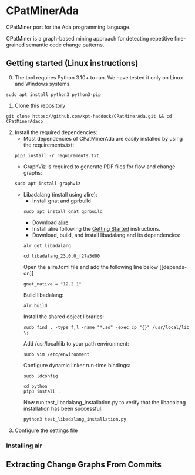 # CPatMinerAda

CPatMiner port for the Ada programming language.

CPatMiner is a graph-based mining approach for detecting repetitive fine-grained semantic code change patterns.

## Getting started (Linux instructions)

0. The tool requires Python 3.10+ to run. We have tested it only on Linux and Windows systems.
```
sudo apt install python3 python3-pip
```
1. Clone this repository
```shell script
git clone https://github.com/kpt-haddock/CPatMinerAda.git && cd CPatMinerAdacp
```
2. Install the required dependencies:
    * Most dependencies of CPatMinerAda are easily installed by using the requirements.txt:
    ```shell script
    pip3 install -r requirements.txt
    ```
    * GraphViz is required to generate PDF files for flow and change graphs:
    ```
    sudo apt install graphviz
    ```
    * Libadalang (install using alire):
        * Install gnat and gprbuild
        ```
        sudo apt install gnat gprbuild
        ```
        * Download [alire](https://alire.ada.dev/)
        * Install alire following the [Getting Started](https://github.com/alire-project/alire/blob/master/doc/getting-started.md) instructions.
        * Download, build, and install libadalang and its dependencies:
        ```shell script
        alr get libadalang
        ```
        ```shell script
        cd libadalang_23.0.0_f27a5d00
        ```
        Open the alire.toml file and add the following line below [[depends-on]]
        ```shell script
        gnat_native = "12.2.1"
        ```
        Build libadalang:
        ```shell script
        alr build
        ```
        Install the shared object libraries:
        ```shell script
        sudo find . -type f,l -name "*.so" -exec cp "{}" /usr/local/lib \;
        ```
        Add /usr/local/lib to your path environment:
        ```shell script
        sudo vim /etc/environment
        ```
        Configure dynamic linker run-time bindings:
        ```shell script
        sudo ldconfig
        ```
        ```
        cd python
        pip3 install .
        ```
        Now run test_libadalang_installation.py to verify that the libadalang installation has been successful:
        ```shell script
        python3 test_libadalang_installation.py
        ```
3. Configure the settings file

### Installing alr

## Extracting Change Graphs From Commits
